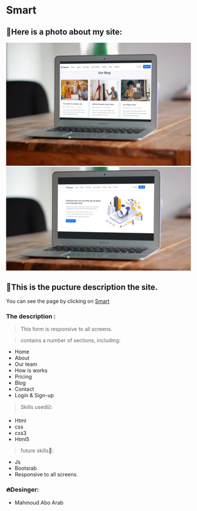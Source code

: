 # Smart

 ## 📸Here is a photo about my site:
 
 <img src ="img/smartmockups_kvno7hwc.jpg" width="800px" heighet="800px">
 
 
 <img src ="img/smartmockups_kvnoabxu.jpg" width="800px" heighet="800px">


 ## 🥇This is the pucture description the site.
 
You can see the page by clicking on [Smart]( https://mahmoudmohmedaboarab.github.io/Smart/)


### The description :


> This form is responsive to all screens.

> contains a number of sections, including:

- Home
- About
- Our team
- How is works
- Pricing
- Blog
- Contact
- Login & Sign-up


> Skills used☑️:

- Html
- css
- css3
- Html5

> future skills🧭:
- Js
- Bootsrab
- Responsive to all screens.


### :fire:Desinger:

- Mahmoud Abo Arab
